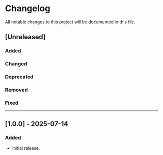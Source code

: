 # Changelog

All notable changes to this project will be documented in this file.

## [Unreleased]
### Added

### Changed

### Deprecated

### Removed

### Fixed

---

## [1.0.0] - 2025-07-14
### Added
- Initial release.

